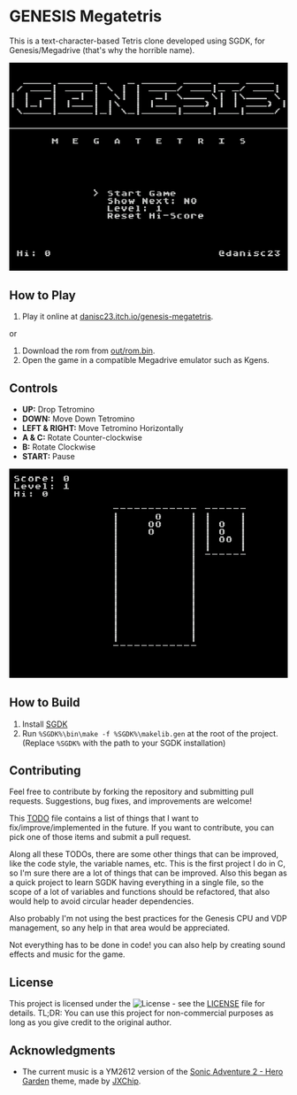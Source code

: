 # GENESIS Megatetris

This is a text-character-based Tetris clone developed using SGDK, for Genesis/Megadrive (that's why the horrible name).

![Title Screen](title_screen.png)

## How to Play

1. Play it online at [danisc23.itch.io/genesis-megatetris](https://danisc23.itch.io/genesis-megatetris).

or

1. Download the rom from [out/rom.bin](out/rom.bin).
2. Open the game in a compatible Megadrive emulator such as Kgens.

## Controls

- **UP:** Drop Tetromino
- **DOWN:** Move Down Tetromino
- **LEFT & RIGHT:** Move Tetromino Horizontally
- **A & C:** Rotate Counter-clockwise
- **B:** Rotate Clockwise
- **START:** Pause

![Gameplay](gameplay.gif)

## How to Build

1. Install [SGDK](https://github.com/Stephane-D/SGDK/wiki/SGDK-Installation)
2. Run `%SGDK%\bin\make -f %SGDK%\makelib.gen` at the root of the project. (Replace `%SGDK%` with the path to your SGDK installation)

## Contributing

Feel free to contribute by forking the repository and submitting pull requests. Suggestions, bug fixes, and improvements are welcome!

This [TODO](TODO.md) file contains a list of things that I want to fix/improve/implemented in the future. If you want to contribute, you can pick one of those items and submit a pull request.

Along all these TODOs, there are some other things that can be improved, like the code style, the variable names, etc. This is the first project I do in C, so I'm sure there are a lot of things that can be improved. Also this began as a quick project to learn SGDK having everything in a single file, so the scope of a lot of variables and functions should be refactored, that also would help to avoid circular header dependencies.

Also probably I'm not using the best practices for the Genesis CPU and VDP management, so any help in that area would be appreciated.

Not everything has to be done in code! you can also help by creating sound effects and music for the game.

## License

This project is licensed under the ![License](https://img.shields.io/static/v1?label=license&message=CC-BY-4.0&color=green) - see the [LICENSE](LICENSE) file for details.
TL;DR: You can use this project for non-commercial purposes as long as you give credit to the original author.

## Acknowledgments
- The current music is a YM2612 version of the [Sonic Adventure 2 - Hero Garden](https://www.youtube.com/watch?v=pevjY2Wb8zM) theme, made by [JXChip](https://www.youtube.com/@JXChip).
